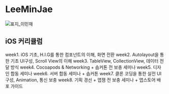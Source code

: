 # LeeMinJae
![표지_이민재](https://user-images.githubusercontent.com/60260284/113490332-3403bc80-9504-11eb-9943-b4b4c09c7a19.png)

## iOS 커리큘럼
week1. iOS 기초, H.I.G를 통한 컴포넌트의 이해, 화면 전환
week2. Autolayout을 통한 기초 UI구성, Scroll View의 이해
week3. TableView, CollectionView, 데이터 전달 방식
week4. Cocoapods & Networking + 솝커톤 전 보충 세미나
week5. 디자인 합동 세미나
week6. 서버 합동 세미나 + 솝커톤
week7. 클론 코딩을 통한 실전 UI 구성, Animation, 통신 보충
week8. 기획 경선 + 앱잼 전 보충 세미나 + 앱스토어 배포 가이드
